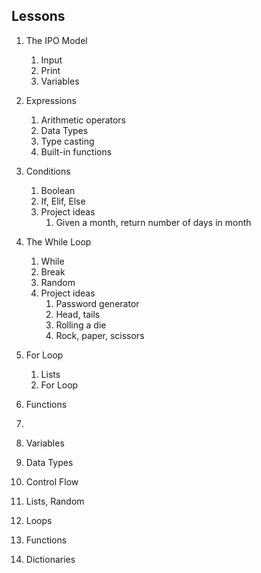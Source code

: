 ## Lessons

1. The IPO Model
	1. Input
	2. Print
	3. Variables
2. Expressions
	1. Arithmetic operators
	2. Data Types
	3. Type casting
	4. Built-in functions
3. Conditions
	1. Boolean
	2. If, Elif, Else
	3. Project ideas
		1. Given a month, return number of days in month
4. The While Loop
	1. While
	2. Break
	3. Random
	4. Project ideas
		1. Password generator
		2. Head, tails
		3. Rolling a die
		4. Rock, paper, scissors
5. For Loop
	1. Lists
	2. For Loop
6. Functions
7. 

8. Variables
9. Data Types
10. Control Flow
11. Lists, Random
12. Loops
13. Functions
14. Dictionaries